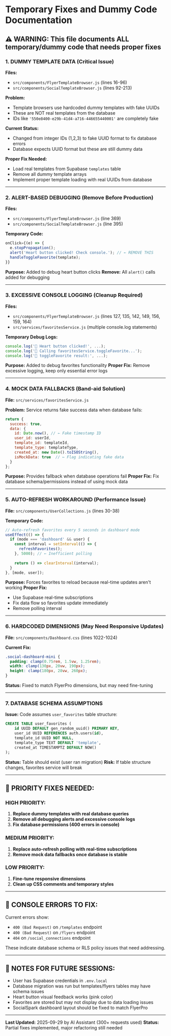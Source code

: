 # Temporary Fixes and Dummy Code Documentation

## ⚠️ WARNING: This file documents ALL temporary/dummy code that needs proper fixes

### 1. **DUMMY TEMPLATE DATA** (Critical Issue)

**Files:**
- `src/components/FlyerTemplateBrowser.js` (lines 16-96)
- `src/components/SocialTemplateBrowser.js` (lines 92-213)

**Problem:** 
- Template browsers use hardcoded dummy templates with fake UUIDs
- These are NOT real templates from the database
- IDs like `'550e8400-e29b-41d4-a716-446655440001'` are completely fake

**Current Status:**
- Changed from integer IDs (1,2,3) to fake UUID format to fix database errors
- Database expects UUID format but these are still dummy data

**Proper Fix Needed:**
- Load real templates from Supabase `templates` table
- Remove all dummy template arrays
- Implement proper template loading with real UUIDs from database

---

### 2. **ALERT-BASED DEBUGGING** (Remove Before Production)

**Files:**
- `src/components/FlyerTemplateBrowser.js` (line 369)
- `src/components/SocialTemplateBrowser.js` (line 395)

**Temporary Code:**
```javascript
onClick={(e) => {
  e.stopPropagation();
  alert('Heart button clicked! Check console.'); // ← REMOVE THIS
  handleToggleFavorite(template);
}}
```

**Purpose:** Added to debug heart button clicks
**Remove:** All `alert()` calls added for debugging

---

### 3. **EXCESSIVE CONSOLE LOGGING** (Cleanup Required)

**Files:**
- `src/components/FlyerTemplateBrowser.js` (lines 127, 135, 142, 149, 156, 159, 164)
- `src/services/favoritesService.js` (multiple console.log statements)

**Temporary Debug Logs:**
```javascript
console.log('🔵 Heart button clicked!', ...);
console.log('🔵 Calling favoritesService.toggleFavorite...');
console.log('🔵 toggleFavorite result:', ...);
```

**Purpose:** Added to debug favorites functionality
**Proper Fix:** Remove excessive logging, keep only essential error logs

---

### 4. **MOCK DATA FALLBACKS** (Band-aid Solution)

**File:** `src/services/favoritesService.js`

**Problem:** Service returns fake success data when database fails:
```javascript
return {
  success: true, 
  data: {
    id: Date.now(), // ← Fake timestamp ID
    user_id: userId,
    template_id: templateId,
    template_type: templateType,
    created_at: new Date().toISOString(),
    isMockData: true  // ← Flag indicating fake data
  }
};
```

**Purpose:** Provides fallback when database operations fail
**Proper Fix:** Fix database schema/permissions instead of using mock data

---

### 5. **AUTO-REFRESH WORKAROUND** (Performance Issue)

**File:** `src/components/UserCollections.js` (lines 30-38)

**Temporary Code:**
```javascript
// Auto-refresh favorites every 5 seconds in dashboard mode
useEffect(() => {
  if (mode === 'dashboard' && user) {
    const interval = setInterval(() => {
      refreshFavorites();
    }, 5000); // ← Inefficient polling
    
    return () => clearInterval(interval);
  }
}, [mode, user]);
```

**Purpose:** Forces favorites to reload because real-time updates aren't working
**Proper Fix:** 
- Use Supabase real-time subscriptions
- Fix data flow so favorites update immediately
- Remove polling interval

---

### 6. **HARDCODED DIMENSIONS** (May Need Responsive Updates)

**File:** `src/components/Dashboard.css` (lines 1022-1024)

**Current Fix:**
```css
.social-dashboard-mini {
  padding: clamp(0.75rem, 1.5vw, 1.25rem);
  width: clamp(130px, 20vw, 190px);
  height: clamp(180px, 28vw, 260px);
}
```

**Status:** Fixed to match FlyerPro dimensions, but may need fine-tuning

---

### 7. **DATABASE SCHEMA ASSUMPTIONS**

**Issue:** Code assumes `user_favorites` table structure:
```sql
CREATE TABLE user_favorites (
    id UUID DEFAULT gen_random_uuid() PRIMARY KEY,
    user_id UUID REFERENCES auth.users(id),
    template_id UUID NOT NULL,
    template_type TEXT DEFAULT 'template',
    created_at TIMESTAMPTZ DEFAULT NOW()
);
```

**Status:** Table should exist (user ran migration)
**Risk:** If table structure changes, favorites service will break

---

## 🔧 PRIORITY FIXES NEEDED:

### HIGH PRIORITY:
1. **Replace dummy templates with real database queries**
2. **Remove all debugging alerts and excessive console logs**
3. **Fix database permissions (400 errors in console)**

### MEDIUM PRIORITY:
1. **Replace auto-refresh polling with real-time subscriptions**
2. **Remove mock data fallbacks once database is stable**

### LOW PRIORITY:
1. **Fine-tune responsive dimensions**
2. **Clean up CSS comments and temporary styles**

---

## 🚨 CONSOLE ERRORS TO FIX:

Current errors show:
- `400 (Bad Request)` on `/templates` endpoint
- `400 (Bad Request)` on `/flyers` endpoint  
- `404` on `/social_connections` endpoint

These indicate database schema or RLS policy issues that need addressing.

---

## 📝 NOTES FOR FUTURE SESSIONS:

- User has Supabase credentials in `.env.local`
- Database migration was run but templates/flyers tables may have schema issues
- Heart button visual feedback works (pink color)
- Favorites are stored but may not display due to data loading issues
- SocialSpark dashboard layout should be fixed to match FlyerPro

---

**Last Updated:** 2025-09-29 by AI Assistant (300+ requests used)
**Status:** Partial fixes implemented, major refactoring still needed